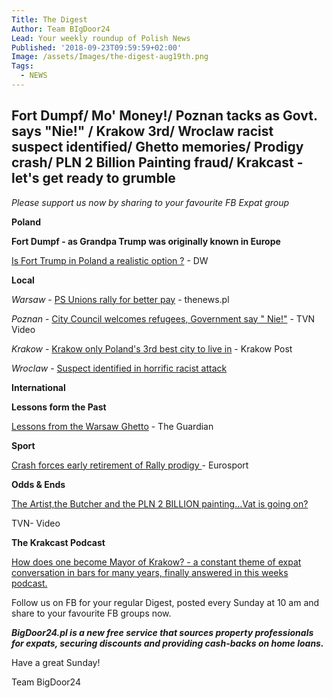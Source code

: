 ```yaml
---
Title: The Digest
Author: Team BIgDoor24
Lead: Your weekly roundup of Polish News
Published: '2018-09-23T09:59:59+02:00'
Image: /assets/Images/the-digest-aug19th.png
Tags:
  - NEWS
---
```

## Fort Dumpf/ Mo' Money!/ Poznan tacks as Govt. says "Nie!" / Krakow 3rd/ Wroclaw racist suspect identified/ Ghetto memories/ Prodigy crash/ PLN 2 Billion Painting fraud/ Krakcast - let's get ready to grumble



_Please support us now by sharing to your favourite FB Expat group_

**Poland**

**Fort Dumpf -  as Grandpa Trump was originally known in Europe**

[Is Fort Trump in Poland a realistic option ?](https://www.dw.com/en/fort-trump-is-a-new-us-military-base-in-poland-a-realistic-option/a-45567231) - DW

**Local**

_Warsaw_ - [PS Unions rally for better pay](http://thenews.pl/1/12/Artykul/383800,Thousands-rally-in-Warsaw-over-pay) - thenews.pl

_Poznan_ - [City Council welcomes refugees, Government say " Nie!"](https://www.tvn24.pl/tvn24-news-in-english,157,m/poznan-city-authorities-want-to-help-refugees-but-the-government-says-no,869888.html)  - TVN Video

_Krakow_ - [Krakow only Poland's 3rd best city to live in](http://www.krakowpost.com/19592/2018/09/krakow-ranked-3-among-polish-cities-in-new-report) - Krakow Post

_Wroclaw_ - [Suspect identified in horrific racist attack](http://wroclawuncut.com/2018/09/21/wroclaw-police-hunt-man-who-attacked-and-racially-abused-3-indians/)

**International**

**Lessons form the Past**

[Lessons from the Warsaw Ghetto](https://www.theguardian.com/commentisfree/2018/sep/05/survived-warsaw-ghetto-wartime-lessons-extremism-europe) - The Guardian

**Sport**

[Crash forces early retirement of Rally prodigy ](https://www.eurosport.co.uk/erc/_sto6942007/story.shtml)- Eurosport

**Odds & Ends**

[The Artist,the Butcher and the PLN 2 BILLION painting...Vat is going on? ](https://www.tvn24.pl/tvn24-news-in-english,157,m/artist-and-butcher-sentenced-to-prison-after-an-artful-scam-worth-millions,870182.html)

TVN- Video

**The Krakcast Podcast**

[How does one become Mayor of Krakow? - a constant theme of expat conversation in bars for many years, finally answered in this weeks podcast.](https://www.krakcast.pl/e/krakcast-krakows-mayoral-election/)

Follow us on FB for your regular Digest, posted every Sunday at 10 am and share to your favourite FB groups now.

**_BigDoor24.pl is a new free service that sources property professionals for expats, securing discounts and providing cash-backs on home loans._**

Have a great Sunday!

Team BigDoor24
